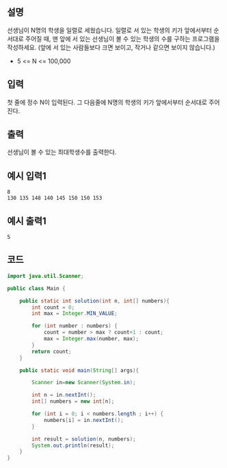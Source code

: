 ## 설명
선생님이 N명의 학생을 일렬로 세웠습니다. 일렬로 서 있는 학생의 키가 앞에서부터 순서대로 주어질 때, 맨 앞에 서 있는 선생님이 볼 수 있는 학생의 수를 구하는 프로그램을 작성하세요. (앞에 서 있는 사람들보다 크면 보이고, 작거나 같으면 보이지 않습니다.)

* 5 <= N <= 100,000

## 입력
첫 줄에 정수 N이 입력된다. 그 다음줄에 N명의 학생의 키가 앞에서부터 순서대로 주어진다.

## 출력
선생님이 볼 수 있는 최대학생수를 출력한다.

## 예시 입력1
```
8
130 135 148 140 145 150 150 153
```

## 예시 출력1
```
5
```

## 코드
```java
import java.util.Scanner;

public class Main {

    public static int solution(int n, int[] numbers){
        int count = 0;
        int max = Integer.MIN_VALUE;

        for (int number : numbers) {
            count = number > max ? count+1 : count;
            max = Integer.max(number, max);
        }
        return count;
    }

    public static void main(String[] args){

        Scanner in=new Scanner(System.in);

        int n = in.nextInt();
        int[] numbers = new int[n];

        for (int i = 0; i < numbers.length ; i++) {
            numbers[i] = in.nextInt();
        }

        int result = solution(n, numbers);
        System.out.println(result);
    }
}
```